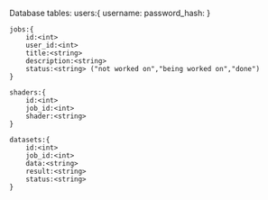 Database tables:
    users:{
        username:<string>
        password_hash:<string>
    }

    jobs:{
        id:<int>
        user_id:<int>
        title:<string>
        description:<string>
        status:<string> ("not worked on","being worked on","done")
    }

    shaders:{
        id:<int>
        job_id:<int>
        shader:<string>
    }

    datasets:{
        id:<int>
        job_id:<int>
        data:<string>
        result:<string>
        status:<string>
    }